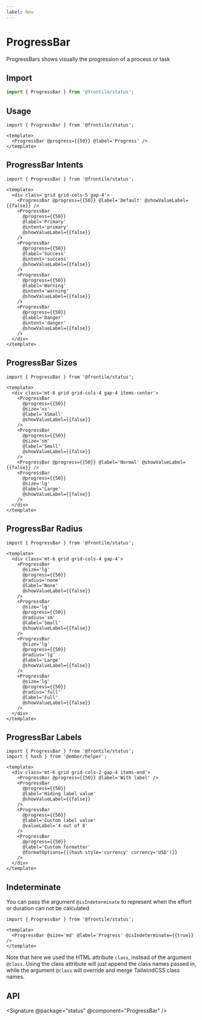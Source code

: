 ```yaml
---
label: New
---
```


# ProgressBar

ProgressBars shows visually the progression of a process or task

## Import

```js
import { ProgressBar } from '@frontile/status';
```

## Usage

```gjs preview
import { ProgressBar } from '@frontile/status';

<template>
  <ProgressBar @progress={{50}} @label='Progress' />
</template>
```

## ProgressBar Intents

```gjs preview
import { ProgressBar } from '@frontile/status';

<template>
  <div class='grid grid-cols-5 gap-4'>
    <ProgressBar @progress={{50}} @label='Default' @showValueLabel={{false}} />
    <ProgressBar
      @progress={{50}}
      @label='Primary'
      @intent='primary'
      @showValueLabel={{false}}
    />
    <ProgressBar
      @progress={{50}}
      @label='Success'
      @intent='success'
      @showValueLabel={{false}}
    />
    <ProgressBar
      @progress={{50}}
      @label='Warning'
      @intent='warning'
      @showValueLabel={{false}}
    />
    <ProgressBar
      @progress={{50}}
      @label='Danger'
      @intent='danger'
      @showValueLabel={{false}}
    />
  </div>
</template>
```

## ProgressBar Sizes

```gjs preview
import { ProgressBar } from '@frontile/status';

<template>
  <div class='mt-6 grid grid-cols-4 gap-4 items-center'>
    <ProgressBar
      @progress={{50}}
      @size='xs'
      @label='XSmall'
      @showValueLabel={{false}}
    />
    <ProgressBar
      @progress={{50}}
      @size='sm'
      @label='Small'
      @showValueLabel={{false}}
    />
    <ProgressBar @progress={{50}} @label='Normal' @showValueLabel={{false}} />
    <ProgressBar
      @progress={{50}}
      @size='lg'
      @label='Large'
      @showValueLabel={{false}}
    />
  </div>
</template>
```

## ProgressBar Radius

```gjs preview
import { ProgressBar } from '@frontile/status';

<template>
  <div class='mt-6 grid grid-cols-4 gap-4'>
    <ProgressBar
      @size='lg'
      @progress={{50}}
      @radius='none'
      @label='None'
      @showValueLabel={{false}}
    />
    <ProgressBar
      @size='lg'
      @progress={{50}}
      @radius='sm'
      @label='Small'
      @showValueLabel={{false}}
    />
    <ProgressBar
      @size='lg'
      @progress={{50}}
      @radius='lg'
      @label='Large'
      @showValueLabel={{false}}
    />
    <ProgressBar
      @size='lg'
      @progress={{50}}
      @radius='full'
      @label='Full'
      @showValueLabel={{false}}
    />
  </div>
</template>
```

## ProgressBar Labels

```gjs preview
import { ProgressBar } from '@frontile/status';
import { hash } from '@ember/helper';

<template>
  <div class='mt-6 grid grid-cols-2 gap-4 items-end'>
    <ProgressBar @progress={{50}} @label='With label' />
    <ProgressBar
      @progress={{50}}
      @label='Hiding label value'
      @showValueLabel={{false}}
    />
    <ProgressBar
      @progress={{50}}
      @label='Custom label value'
      @valueLabel='4 out of 8'
    />
    <ProgressBar
      @progress={{50}}
      @label='Custom formatter'
      @formatOptions={{(hash style='currency' currency='USD')}}
    />
  </div>
</template>
```

## Indeterminate

You can pass the argument `@isIndeterminate` to represent when the effort or duration can not be calculated

```gjs preview
import { ProgressBar } from '@frontile/status';

<template>
  <ProgressBar @size='md' @label='Progress' @isIndeterminate={{true}} />
</template>
```

Note that here we used the HTML attribute `class`, instead of the argument `@class`.
Using the class attribute will just append the class names passed in, while the
argument `@class` will override and merge TailwindCSS class names.

## API

<Signature @package="status" @component="ProgressBar" />
